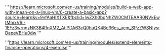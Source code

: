 '''
https://learn.microsoft.com/en-us/training/modules/build-a-web-app-with-mean-on-a-linux-vm/6-create-a-basic-app?source=learn&v=9vfAaHIXTXE&fbclid=IwZXh0bgNhZW0CMTEAAR0NVkEwtMmxVRi-1EFz3wrngzNK3B4RqXM2_AtiPDA63cQ0huQK4Be36es_aem_SPzZWSNIysrDapeVBHu0dw
'''


'''https://learn.microsoft.com/en-us/training/modules/extend-elements-finance-operations/4-exercise'''
